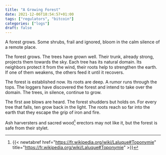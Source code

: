 ```yaml
---
title: "A Growing Forest"
date: 2021-12-06T18:54:57+01:00
tags: ["regulators", "bitcoin"]
categories: ["logs"]
draft: false
---
```


A forest grows. Some shrubs, frail and ignored, bloom in the calm silence of a remote place.

The forest grows. The trees have grown well. Their trunk, already strong, projects them towards the sky. Each tree has its natural domain. Its neighbors protect it from the wind, their roots help to strengthen the earth. If one of them weakens, the others feed it until it recovers.

The forest is established now. Its roots are deep. A rumor runs through the tops. The loggers have discovered the forest and intend to take over the domain. The trees, in silence, continue to grow.

The first axe blows are heard. The forest shudders but holds on. For every tree that falls, ten grow back in the light. The roots reach so far into the earth that they escape the grip of iron and fire.

Ash harversters and sacred wood[^1] erectors may not like it, but the forest is safe from their stylet.

[^1]: {{< newtabref href="https://fr.wikipedia.org/wiki/Laluque#Toponymie" title="https://fr.wikipedia.org/wiki/Laluque#Toponymie" >}}